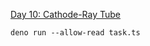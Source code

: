 [Day 10: Cathode-Ray Tube](https://adventofcode.com/2022/day/10 "Day 10: Cathode-Ray Tube")

```shell
deno run --allow-read task.ts
```
